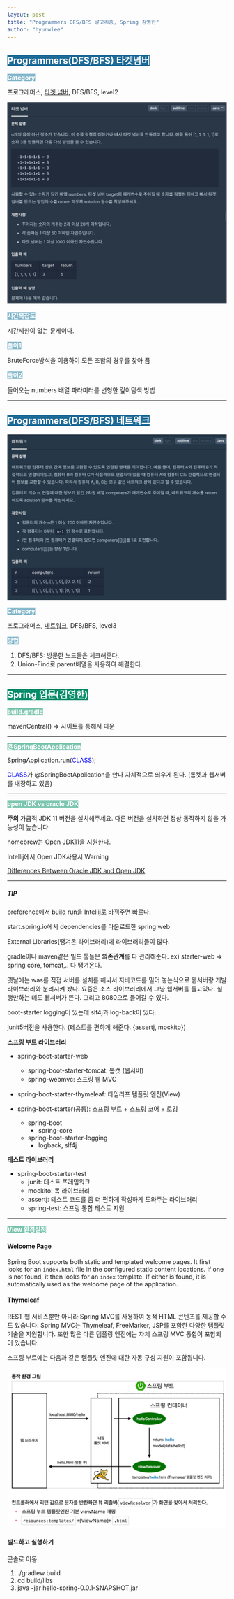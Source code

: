 ```yaml
---
layout: post
title: "Programmers DFS/BFS 알고리즘, Spring 김영한"
author: "hyunwlee"
---
```


## <span style="background-color:#1D6A96; color:white">Programmers(DFS/BFS) 타켓넘버</span>

<span style="background-color:#85B8CB; color:white"><strong> Category</strong></span>

프로그래머스, [타겟 넘버](https://programmers.co.kr/learn/courses/30/lessons/43165), DFS/BFS, level2

<img src="https://github.com/hyunwlee-dev/TIL/blob/284dc80700e13112e1903d209fd2ecc7fb2fbc3e/images/til211118/ps1.png?raw=true" style="zoom:50%;" />  



<span style="background-color:#85B8CB; color:white"><strong>시간복잡도</strong></span>

시간제한이 없는 문제이다.



<span style="background-color:#85B8CB; color:white"><strong>풀이1</strong></span>

BruteForce방식을 이용하여 모든 조합의 경우를 찾아 품

<script src="https://gist.github.com/hyunwlee-dev/f49d6d875e7be76e684834fc3b159bbb.js"></script>

<span style="background-color:#85B8CB; color:white"><strong>풀이2</strong></span>

들어오는 numbers 배열 파라미터를 변형한 깊이탐색 방법

<script src="https://gist.github.com/hyunwlee-dev/8f3a9f6876a7fffeb4e994dc241f7998.js"></script>

---

## <span style="background-color:#1D6A96; color:white">Programmers(DFS/BFS) 네트워크</span>

<img src="https://github.com/hyunwlee-dev/TIL/blob/2cd78f8411d95c4e926452c38781315a1cf2d11e/images/til211118/ps2.png?raw=true" style="zoom:50%;" />

<span style="background-color:#85B8CB; color:white"><strong> Category</strong></span>

프로그래머스, [네트워크](https://programmers.co.kr/learn/courses/30/lessons/43162), DFS/BFS, level3

<span style="background-color:#85B8CB; color:white"><strong>방법</strong></span>

1. DFS/BFS: 방문한 노드들은 체크해준다.
2. Union-Find로 parent배열을 사용하여 해결한다.

<script src="https://gist.github.com/hyunwlee-dev/b74023e705ba296bd2f1de2998585c0d.js"></script>

---

## <span style="background-color:#028C6A; color:white">Spring 입문(김영한)</span>

<span style="background-color:#7BC5AE; color:white"><strong>build.gradle</strong></span>

mavenCentral() => 사이트를 통해서 다운

---

<span style="background-color:#7BC5AE; color:white"><strong>@SpringBootApplication</strong></span>

SpringApplication.run(<span style="color:blue">CLASS</span>);

<span style="color:blue">CLASS</span>가 @SpringBootApplication을 만나 자체적으로 띄우게 된다. (톰켓과 웹서버를 내장하고 있음)

---

<span style="background-color:#7BC5AE; color:white"><strong>open JDK vs oracle JDK</strong></span>

<strong>주의</strong> 가급적 JDK 11 버전을 설치해주세요. 다른 버전을 설치하면 정상 동작하지 않을 가능성이 높습니다.

homebrew는 Open JDK11을 지원한다.

Intellij에서 Open JDK사용시 Warning

[Differences Between Oracle JDK and Open JDK](https://www.baeldung.com/oracle-jdk-vs-openjdk)

---

##### TIP

preference에서 build run을 Intellij로 바꿔주면 빠르다.

start.spring.io에서 dependencies를 다운로드한 spring web

External Libraries(땡겨온 라이브러리)에 라이브러리들이 많다.

gradle이나 maven같은 빌드 툴들은 <strong>의존관계</strong>를 다 관리해준다. ex) starter-web => spring core, tomcat,.. 다 땡겨온다.



옛날에는 was를 직접 서버를 설치를 해놔서 자바코드를 밀어 놓는식으로 웹서버랑 개발 라이브러리와 분리시켜 놨다. 요즘은 소스 라이브러리에서 그냥 웹서버를 들고있다. 실행만하는 데도 웹서버가 뜬다. 그리고 8080으로 들어갈 수 있다.



boot-starter logging이 있는데 slf4j과 log-back이 있다.

junit5버전을 사용한다. (테스트를 편하게 해준다. {assertj, mockito})



**스프링 부트 라이브러리**

- spring-boot-starter-web
  - spring-boot-starter-tomcat: 톰캣 (웹서버)
  - spring-webmvc: 스프링 웹 MVC

- spring-boot-starter-thymeleaf: 타임리프 템플릿 엔진(View)
- spring-boot-starter(공통): 스프링 부트 + 스프링 코어 + 로깅
  - spring-boot
    - spring-core
  - spring-boot-starter-logging 
    - logback, slf4j

**테스트 라이브러리**

- spring-boot-starter-test
  - junit: 테스트 프레임워크
  - mockito: 목 라이브러리
  - assertj: 테스트 코드를 좀 더 편하게 작성하게 도와주는 라이브러리 
  - spring-test: 스프링 통합 테스트 지원

---

<span style="background-color:#7BC5AE; color:white"><strong>View 환경설정</strong></span>

#### Welcome Page

Spring Boot supports both static and templated welcome pages. It first looks for an `index.html` file in the configured static content locations. If one is not found, it then looks for an `index` template. If either is found, it is automatically used as the welcome page of the application.



#### Thymeleaf

REST 웹 서비스뿐만 아니라 Spring MVC를 사용하여 동적 HTML 콘텐츠를 제공할 수도 있습니다. Spring MVC는 Thymeleaf, FreeMarker, JSP를 포함한 다양한 템플릿 기술을 지원합니다. 또한 많은 다른 템플링 엔진에는 자체 스프링 MVC 통합이 포함되어 있습니다.

스프링 부트에는 다음과 같은 템플릿 엔진에 대한 자동 구성 지원이 포함됩니다.

<img src="https://github.com/hyunwlee-dev/TIL/blob/259c14fac2446097b63b94302372629c1f13f5b4/images/til211118/spring2.png?raw=true" style="zoom:50%;" />



#### 빌드하고 실행하기

콘솔로 이동

1. ./gradlew build
2. cd build/libs
3. java -jar hello-spring-0.0.1-SNAPSHOT.jar















